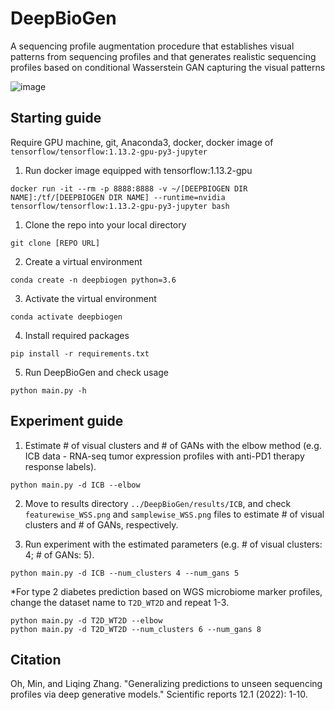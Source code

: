 # DeepBioGen

A sequencing profile augmentation procedure that establishes visual patterns from sequencing profiles and that generates realistic sequencing profiles based on conditional Wasserstein GAN capturing the visual patterns

![image](https://user-images.githubusercontent.com/19569318/117393744-c7912a00-aec2-11eb-9fd9-f5959945b1c7.png)


## Starting guide
Require GPU machine, git, Anaconda3, docker, docker image of `tensorflow/tensorflow:1.13.2-gpu-py3-jupyter`

1. Run docker image equipped with tensorflow:1.13.2-gpu
```
docker run -it --rm -p 8888:8888 -v ~/[DEEPBIOGEN DIR NAME]:/tf/[DEEPBIOGEN DIR NAME] --runtime=nvidia tensorflow/tensorflow:1.13.2-gpu-py3-jupyter bash
```

1. Clone the repo into your local directory
```
git clone [REPO URL]
```
2. Create a virtual environment
```
conda create -n deepbiogen python=3.6
```
3. Activate the virtual environment
```
conda activate deepbiogen
```
4. Install required packages
```
pip install -r requirements.txt
```
5. Run DeepBioGen and check usage
```
python main.py -h
```

## Experiment guide

1. Estimate # of visual clusters and # of GANs with the elbow method (e.g. ICB data - RNA-seq tumor expression profiles with anti-PD1 therapy response labels).
```
python main.py -d ICB --elbow
```

2. Move to results directory `../DeepBioGen/results/ICB`, and check `featurewise_WSS.png` and `samplewise_WSS.png` files to estimate # of visual clusters and # of GANs, respectively.

3. Run experiment with the estimated parameters (e.g. # of visual clusters: 4; # of GANs: 5).
```
python main.py -d ICB --num_clusters 4 --num_gans 5
```
*For type 2 diabetes prediction based on WGS microbiome marker profiles, change the dataset name to `T2D_WT2D` and repeat 1-3.
```
python main.py -d T2D_WT2D --elbow
python main.py -d T2D_WT2D --num_clusters 6 --num_gans 8
```

## Citation
Oh, Min, and Liqing Zhang. "Generalizing predictions to unseen sequencing profiles via deep generative models." Scientific reports 12.1 (2022): 1-10.
